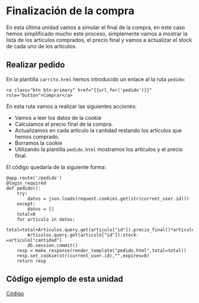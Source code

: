 # Finalización de la compra 

En esta última unidad vamos a simular el final de la compra, en este caso hemos simplificado mucho este proceso, simplemente vamos a mostrar la lista de los artículos comprados, el precio final y vamos a actualizar el stock de cada uno de los artículos.

## Realizar pedido

En la plantilla `carrito.hrml` hemos introducido un enlace al la ruta `pedido`:

	<a class="btn btn-primary" href="{{url_for('pedido')}}" role="button">Comprar</a>

En esta ruta vamos a realizar las siguientes acciones:

* Vamos a leer los datos de la cookie
* Calculamos el precio final de la compra.
* Actualizamos en cada artículo la cantidad restando los artículos que hemos comprado.
* Borramos la cookie
* Utilizando la plantilla `pedido.html` mostramos los artículos y el precio final.

El código quedaría de la siguiente forma:

	@app.route('/pedido')
	@login_required
	def pedido():
		try:
			datos = json.loads(request.cookies.get(str(current_user.id)))
		except:
			datos = []
		total=0
		for articulo in datos:
			total=total+Articulos.query.get(articulo["id"]).precio_final()*articulo["cantidad"]
			Articulos.query.get(articulo["id"]).stock-=articulo["cantidad"]
			db.session.commit()
		resp = make_response(render_template("pedido.html",total=total))
		resp.set_cookie(str(current_user.id),"",expires=0)
		return resp

## Código ejemplo de esta unidad

[Código](../../ejemplos/u32)